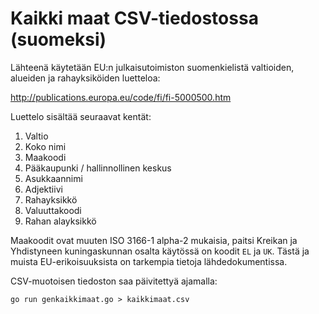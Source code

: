 Kaikki maat CSV-tiedostossa (suomeksi)
======================================

Lähteenä käytetään EU:n julkaisutoimiston suomenkielistä valtioiden,
alueiden ja rahayksiköiden luetteloa:

http://publications.europa.eu/code/fi/fi-5000500.htm

Luettelo sisältää seuraavat kentät:
1. Valtio
2. Koko nimi
3. Maakoodi
4. Pääkaupunki / hallinnollinen keskus
5. Asukkaannimi
6. Adjektiivi
7. Rahayksikkö
8. Valuuttakoodi
9. Rahan alayksikkö

Maakoodit ovat muuten ISO 3166-1 alpha-2 mukaisia, paitsi Kreikan ja
Yhdistyneen kuningaskunnan osalta käytössä on koodit `EL` ja `UK`. Tästä
ja muista EU-erikoisuuksista on tarkempia tietoja lähdedokumentissa.

CSV-muotoisen tiedoston saa päivitettyä ajamalla:

`go run genkaikkimaat.go > kaikkimaat.csv`

